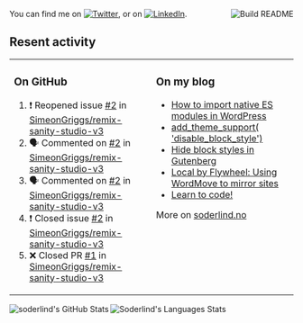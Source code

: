 
<a href="https://github.com/soderlind/soderlind/actions"><img src="https://github.com/soderlind/soderlind/workflows/Build%20README/badge.svg" align="right" alt="Build README"></a>

<!-- Actual text -->
You can find me on [![Twitter][1.2]][1], or on [![LinkedIn][2.2]][2].

<!-- Icons -->

[1.2]: http://i.imgur.com/wWzX9uB.png (twitter icon without padding)
[2.2]: https://raw.githubusercontent.com/MartinHeinz/MartinHeinz/master/linkedin-3-16.png (LinkedIn icon without padding)

<!-- Links to your social media accounts -->

[1]: https://twitter.com/soderlind
[2]: https://www.linkedin.com/in/soderlind/

## Resent activity

<table width="100%" border="0"><tr><td valign="top" width="49%">

### On GitHub

<!--START_SECTION:activity-->
1. ❗️ Reopened issue [#2](https://github.com/SimeonGriggs/remix-sanity-studio-v3/issues/2) in [SimeonGriggs/remix-sanity-studio-v3](https://github.com/SimeonGriggs/remix-sanity-studio-v3)
2. 🗣 Commented on [#2](https://github.com/SimeonGriggs/remix-sanity-studio-v3/issues/2) in [SimeonGriggs/remix-sanity-studio-v3](https://github.com/SimeonGriggs/remix-sanity-studio-v3)
3. 🗣 Commented on [#2](https://github.com/SimeonGriggs/remix-sanity-studio-v3/issues/2) in [SimeonGriggs/remix-sanity-studio-v3](https://github.com/SimeonGriggs/remix-sanity-studio-v3)
4. ❗️ Closed issue [#2](https://github.com/SimeonGriggs/remix-sanity-studio-v3/issues/2) in [SimeonGriggs/remix-sanity-studio-v3](https://github.com/SimeonGriggs/remix-sanity-studio-v3)
5. ❌ Closed PR [#1](https://github.com/SimeonGriggs/remix-sanity-studio-v3/pull/1) in [SimeonGriggs/remix-sanity-studio-v3](https://github.com/SimeonGriggs/remix-sanity-studio-v3)
<!--END_SECTION:activity-->

</td><td valign="top" width="49%">

### On my blog

<!-- BLOG:START -->
- [How to import native ES modules in WordPress](https://soderlind.no/how-to-import-native-es-modules-in-wordpress/)
- [add_theme_support&lpar; &#39;disable_block_style&#39;&rpar;](https://soderlind.no/add-theme-support-disable-block-style/)
- [Hide block styles in Gutenberg](https://soderlind.no/hide-block-styles-in-gutenberg/)
- [Local by Flywheel: Using WordMove to mirror sites](https://soderlind.no/local-by-flywheel-using-wordmove-to-mirror-sites/)
- [Learn to code!](https://soderlind.no/learn-to-code/)
<!-- BLOG:END -->

More on [soderlind.no](https://soderlind.no/)
</td></tr></table>

<img align="left"  alt="soderlind's GitHub Stats" src="https://awesome-github-stats.azurewebsites.net/user-stats/soderlind?cardType=level-alternate" />
<img align="left" alt="Soderlind's Languages Stats" src="https://github-readme-stats-d1emiyjuh.vercel.app/api/top-langs/?username=soderlind" />




